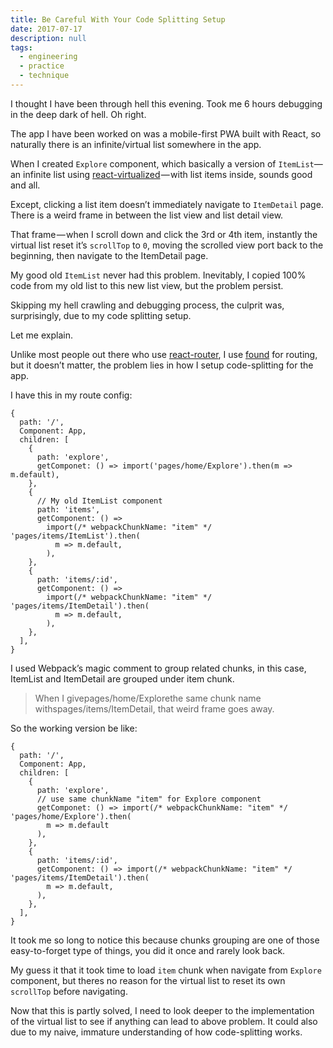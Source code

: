 ```yaml
---
title: Be Careful With Your Code Splitting Setup
date: 2017-07-17
description: null
tags:
  - engineering
  - practice
  - technique
---
```


I thought I have been through hell this evening. Took me 6 hours debugging in the deep dark of hell. Oh right.

The app I have been worked on was a mobile-first PWA built with React, so naturally there is an infinite/virtual list somewhere in the app.

When I created `Explore` component, which basically a version of `ItemList`— an infinite list using [react-virtualized](https://github.com/bvaughn/react-virtualized) — with list items inside, sounds good and all.

Except, clicking a list item doesn’t immediately navigate to `ItemDetail` page. There is a weird frame in between the list view and list detail view.

That frame — when I scroll down and click the 3rd or 4th item, instantly the virtual list reset it’s `scrollTop` to `0`, moving the scrolled view port back to the beginning, then navigate to the ItemDetail page.

My good old `ItemList` never had this problem. Inevitably, I copied 100% code from my old list to this new list view, but the problem persist.

Skipping my hell crawling and debugging process, the culprit was, surprisingly, due to my code splitting setup.

Let me explain.

Unlike most people out there who use [react-router](https://reacttraining.com/react-router/), I use [found](https://github.com/4Catalyzer/found/) for routing, but it doesn’t matter, the problem lies in how I setup code-splitting for the app.

I have this in my route config:

```plain_text
{
  path: '/',
  Component: App,
  children: [
    {
      path: 'explore',
      getComponet: () => import('pages/home/Explore').then(m => m.default),
    },
    {
      // My old ItemList component
      path: 'items',
      getComponent: () =>
        import(/* webpackChunkName: "item" */ 'pages/items/ItemList').then(
          m => m.default,
        ),
    },
    {
      path: 'items/:id',
      getComponent: () =>
        import(/* webpackChunkName: "item" */ 'pages/items/ItemDetail').then(
          m => m.default,
        ),
    },
  ],
}
```

I used Webpack’s magic comment to group related chunks, in this case, ItemList and ItemDetail are grouped under item chunk.

> When I givepages/home/Explorethe same chunk name withspages/items/ItemDetail, that weird frame goes away.

So the working version be like:

```plain_text
{
  path: '/',
  Component: App,
  children: [
    {
      path: 'explore',
      // use same chunkName "item" for Explore component
      getComponet: () => import(/* webpackChunkName: "item" */ 'pages/home/Explore').then(
        m => m.default
      ),
    },
    {
      path: 'items/:id',
      getComponent: () => import(/* webpackChunkName: "item" */ 'pages/items/ItemDetail').then(
        m => m.default,
      ),
    },
  ],
}
```

It took me so long to notice this because chunks grouping are one of those easy-to-forget type of things, you did it once and rarely look back.

My guess it that it took time to load `item` chunk when navigate from `Explore` component, but theres no reason for the virtual list to reset its own `scrollTop` before navigating.

Now that this is partly solved, I need to look deeper to the implementation of the virtual list to see if anything can lead to above problem. It could also due to my naive, immature understanding of how code-splitting works.

